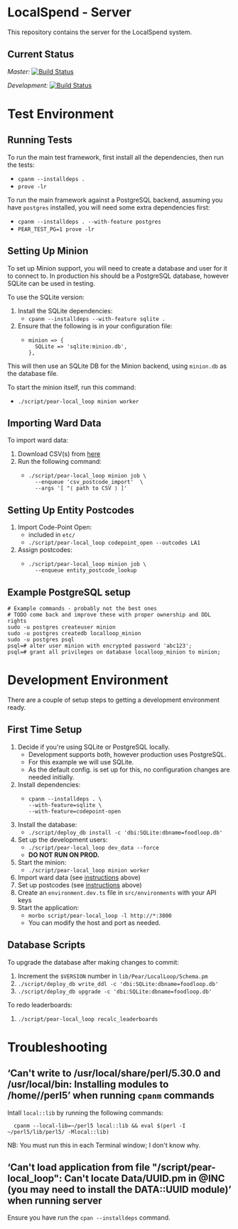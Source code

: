 # LocalSpend - Server

This repository contains the server for the LocalSpend system.

## Current Status

*Master:* [![Build Status](https://travis-ci.org/Pear-Trading/Foodloop-Server.svg?branch=master)](https://travis-ci.org/Pear-Trading/Foodloop-Server)

*Development:* [![Build Status](https://travis-ci.org/Pear-Trading/Foodloop-Server.svg?branch=development)](https://travis-ci.org/Pear-Trading/Foodloop-Server)

# Test Environment

## Running Tests

To run the main test framework, first install all the dependencies, then run 
the tests:

- `cpanm --installdeps .`
- `prove -lr`

To run the main framework against a PostgreSQL backend, assuming you have 
`postgres` installed, you will need some extra dependencies first:

- `cpanm --installdeps . --with-feature postgres`
- `PEAR_TEST_PG=1 prove -lr`

## Setting Up Minion

To set up Minion support, you will need to create a database and user for
it to connect to.
In production his should be a PostgreSQL database, however SQLite can be used 
in testing.

To use the SQLite version:

1. Install the SQLite dependencies:
    - `cpanm --installdeps --with-feature sqlite .`
2. Ensure that the following is in your configuration file:
    - ```
      minion => {
        SQLite => 'sqlite:minion.db',
      },
      ```

This will then use an SQLite DB for the Minion backend, using `minion.db` as
the database file.

To start the minion itself, run this command:
- `./script/pear-local_loop minion worker`

## Importing Ward Data

To import ward data:

1. Download CSV(s) from [here](https://www.doogal.co.uk/PostcodeDownloads.php)
1. Run the following command:
    - ```shell script
      ./script/pear-local_loop minion job \
        --enqueue 'csv_postcode_import'  \
        --args '[ "⟨ path to CSV ⟩ ]'
      ```

## Setting Up Entity Postcodes

1. Import Code-Point Open:
    - included in `etc/`
    - `./script/pear-local_loop codepoint_open --outcodes LA1`
1. Assign postcodes:
    - ```shell script
      ./script/pear-local_loop minion job \
        --enqueue entity_postcode_lookup
      ```

## Example PostgreSQL setup

```
# Example commands - probably not the best ones
# TODO come back and improve these with proper ownership and DDL rights
sudo -u postgres createuser minion
sudo -u postgres createdb localloop_minion
sudo -u postgres psql
psql=# alter user minion with encrypted password 'abc123';
psql=# grant all privileges on database localloop_minion to minion;
```

# Development Environment

There are a couple of setup steps to getting a development environment ready.

## First Time Setup

1. Decide if you're using SQLite or PostgreSQL locally.
    - Development supports both, however production uses PostgreSQL. 
    - For this example we will use SQLite.
    - As the default config. is set up for this, no configuration changes are
needed initially.
1. Install dependencies:
    - ```shell script
      cpanm --installdeps . \
      --with-feature=sqlite \
      --with-feature=codepoint-open
      ```
1. Install the database:
    - `./script/deploy_db install -c 'dbi:SQLite:dbname=foodloop.db'`
1. Set up the development users:
    - `./script/pear-local_loop dev_data --force`
    - **DO NOT RUN ON PROD.**
1. Start the minion:
    - `./script/pear-local_loop minion worker`
1. Import ward data (see [instructions](#importing-ward-data) above)
1. Set up postcodes (see [instructions](#setting-up-entity-postcodes) above)
1. Create an `environment.dev.ts` file in `src/environments` with your API keys
1. Start the application:
    - `morbo script/pear-local_loop -l http://*:3000`
    - You can modify the host and port as needed.

## Database Scripts

To upgrade the database after making changes to commit:

1. Increment the `$VERSION` number in `lib/Pear/LocalLoop/Schema.pm`
1. `./script/deploy_db write_ddl -c 'dbi:SQLite:dbname=foodloop.db'`
1. `./script/deploy_db upgrade -c 'dbi:SQLite:dbname=foodloop.db'`

To redo leaderboards:

1. `./script/pear-local_loop recalc_leaderboards`

# Troubleshooting

## ‘Can't write to /usr/local/share/perl/5.30.0 and /usr/local/bin: Installing modules to /home/<username>/perl5’ when running `cpanm` commands

Intall `local::lib` by running the following commands:

```
  cpanm --local-lib=~/perl5 local::lib && eval $(perl -I ~/perl5/lib/perl5/ -Mlocal::lib)
```

NB: You must run this in each Terminal window; I don't know why.

## ‘Can't load application from file "<path-to-repo>/script/pear-local_loop": Can't locate Data/UUID.pm in @INC (you may need to install the DATA::UUID module)’ when running server

Ensure you have run the `cpan --installdeps` command.
